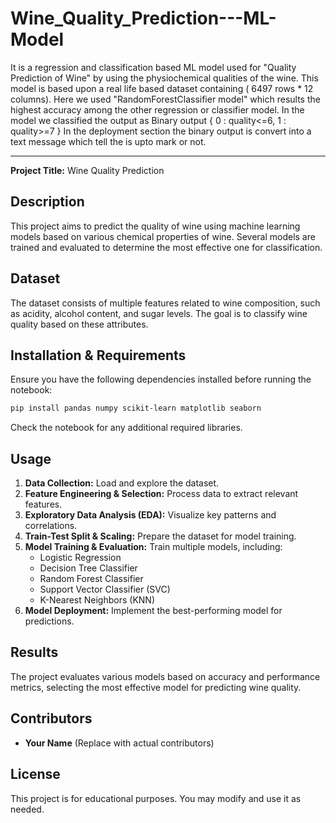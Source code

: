 # Wine_Quality_Prediction---ML-Model
It is a regression and classification based ML model used for "Quality Prediction of Wine" by using the physiochemical qualities of the wine.
This model is based upon a real life based dataset containing ( 6497 rows  * 12 columns).
Here we used "RandomForestClassifier model" which results the highest accuracy among the other regression or classifier model. 
In the model we classified the output as Binary output { 0 : quality<=6, 1 : quality>=7 }
In the deployment section the binary output is convert into a text message which tell the is upto mark or not.

---

**Project Title:** Wine Quality Prediction

## Description
This project aims to predict the quality of wine using machine learning models based on various chemical properties of wine. Several models are trained and evaluated to determine the most effective one for classification.

## Dataset
The dataset consists of multiple features related to wine composition, such as acidity, alcohol content, and sugar levels. The goal is to classify wine quality based on these attributes.

## Installation & Requirements
Ensure you have the following dependencies installed before running the notebook:
```bash
pip install pandas numpy scikit-learn matplotlib seaborn
```
Check the notebook for any additional required libraries.

## Usage
1. **Data Collection:** Load and explore the dataset.
2. **Feature Engineering & Selection:** Process data to extract relevant features.
3. **Exploratory Data Analysis (EDA):** Visualize key patterns and correlations.
4. **Train-Test Split & Scaling:** Prepare the dataset for model training.
5. **Model Training & Evaluation:** Train multiple models, including:
   - Logistic Regression
   - Decision Tree Classifier
   - Random Forest Classifier
   - Support Vector Classifier (SVC)
   - K-Nearest Neighbors (KNN)
6. **Model Deployment:** Implement the best-performing model for predictions.

## Results
The project evaluates various models based on accuracy and performance metrics, selecting the most effective model for predicting wine quality.

## Contributors
- **Your Name** (Replace with actual contributors)

## License
This project is for educational purposes. You may modify and use it as needed.

